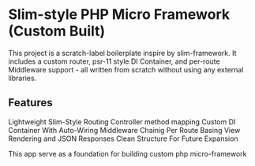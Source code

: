 # Slim-style PHP Micro Framework (Custom Built)

This project is a scratch-label boilerplate inspire by slim-framework.
It includes a custom router, psr-11 style DI Container, and per-route Middleware support - all written from scratch without using any external libraries.

## Features

Lightweight Slim-Style Routing
Controller method mapping
Custom DI Container With Auto-Wiring
Middleware Chainig Per Route
Basing View Rendering and JSON Responses
Clean Structure For Future Expansion

This app serve as a foundation for building custom php micro-framework
